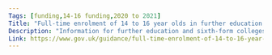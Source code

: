 ```yaml
---
Tags: [funding,14-16 funding,2020 to 2021]
Title: "Full-time enrolment of 14 to 16 year olds in further education and sixth-form colleges"
Description: "Information for further education and sixth-form colleges when directly enrolling 14 to 16 year olds for academic year 2020 to 2021."
Link: https://www.gov.uk/guidance/full-time-enrolment-of-14-to-16-year-olds-in-further-education-and-sixth-form-colleges
---
```

